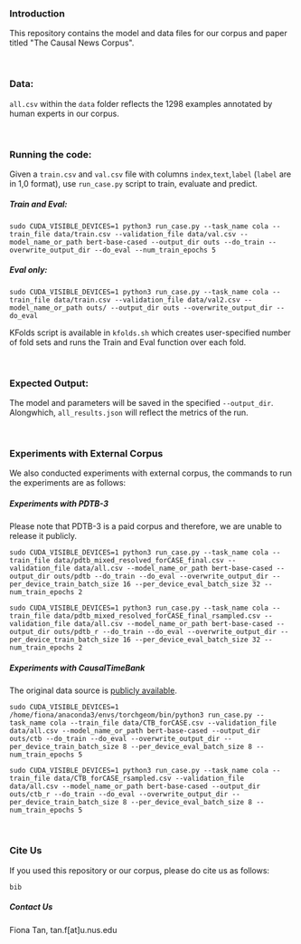 ### Introduction
This repository contains the model and data files for our corpus and paper titled "The Causal News Corpus".

<br>

### Data:
`all.csv` within the `data` folder reflects the 1298 examples annotated by human experts in our corpus.

<br>

### Running the code:
Given a `train.csv` and `val.csv` file with columns `index`,`text`,`label` (`label` are in 1,0 format), use `run_case.py` script to train, evaluate and predict.

##### Train and Eval:
`
sudo CUDA_VISIBLE_DEVICES=1 python3 run_case.py --task_name cola --train_file data/train.csv --validation_file data/val.csv --model_name_or_path bert-base-cased --output_dir outs --do_train --overwrite_output_dir --do_eval --num_train_epochs 5
`
##### Eval only:
`sudo CUDA_VISIBLE_DEVICES=1 python3 run_case.py --task_name cola --train_file data/train.csv --validation_file data/val2.csv --model_name_or_path outs/ --output_dir outs --overwrite_output_dir --do_eval
`

KFolds script is available in `kfolds.sh` which creates user-specified number of fold sets and runs the Train and Eval function over each fold.

<br>

### Expected Output:

The model and parameters will be saved in the specified `--output_dir`. Alongwhich, `all_results.json` will reflect the metrics of the run.

<br>

### Experiments with External Corpus

We also conducted experiments with external corpus, the commands to run the experiments are as follows:

##### Experiments with PDTB-3
Please note that PDTB-3 is a paid corpus and therefore, we are unable to release it publicly.

`
sudo CUDA_VISIBLE_DEVICES=1 python3 run_case.py --task_name cola --train_file data/pdtb_mixed_resolved_forCASE_final.csv --validation_file data/all.csv --model_name_or_path bert-base-cased --output_dir outs/pdtb --do_train --do_eval --overwrite_output_dir --per_device_train_batch_size 16 --per_device_eval_batch_size 32 --num_train_epochs 2
`

`
sudo CUDA_VISIBLE_DEVICES=1 python3 run_case.py --task_name cola --train_file data/pdtb_mixed_resolved_forCASE_final_rsampled.csv --validation_file data/all.csv --model_name_or_path bert-base-cased --output_dir outs/pdtb_r --do_train --do_eval --overwrite_output_dir --per_device_train_batch_size 16 --per_device_eval_batch_size 32 --num_train_epochs 2
`

##### Experiments with CausalTimeBank
The original data source is [publicly available](https://hlt-nlp.fbk.eu/technologies/causal-timebank).

`
sudo CUDA_VISIBLE_DEVICES=1 /home/fiona/anaconda3/envs/torchgeom/bin/python3 run_case.py --task_name cola --train_file data/CTB_forCASE.csv --validation_file data/all.csv --model_name_or_path bert-base-cased --output_dir outs/ctb --do_train --do_eval --overwrite_output_dir --per_device_train_batch_size 8 --per_device_eval_batch_size 8 --num_train_epochs 5
`

`
sudo CUDA_VISIBLE_DEVICES=1 python3 run_case.py --task_name cola --train_file data/CTB_forCASE_rsampled.csv --validation_file data/all.csv --model_name_or_path bert-base-cased --output_dir outs/ctb_r --do_train --do_eval --overwrite_output_dir --per_device_train_batch_size 8 --per_device_eval_batch_size 8 --num_train_epochs 5
`

<br>

### Cite Us
If you used this repository or our corpus, please do cite us as follows:
```
bib
```

##### Contact Us
Fiona Tan, tan.f[at]u.nus.edu
